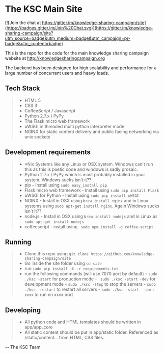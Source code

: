 The KSC Main Site
===============

[![Join the chat at https://gitter.im/knowledge-sharing-campaign/site](https://badges.gitter.im/Join%20Chat.svg)](https://gitter.im/knowledge-sharing-campaign/site?utm_source=badge&utm_medium=badge&utm_campaign=pr-badge&utm_content=badge)

This is the repo for the code for the main knowledge sharing campaign website at http://knowledgesharingcampaign.org

The backend has been designed for high scalability and performance for a large number of concurrent users and heavy loads.

Tech Stack
-------------
> - HTML 5
> - CSS 3
> - CoffeeScript / Javascript
> - Python 2.7.x / PyPy
> - The Flask micro web framework
> - uWSGI in threaded multi python interpreter mode
> - NGINX for static content delivery and public facing networking via unix sockets


Development requirements
--------------------------------
> - *Nix Systems like any Linux or OSX system. Windows can't run this as this is poetic code and windows is sadly prosaic.
> - Python 2.7.x / PyPy which is most probably installed in your system. Windows sucks isn't it??
> - pip - Install using ``` sudo easy_install pip ```
> - Flask micro web framework - Install using ``` sudo pip install Flask ```
> - uWSGI for Python - Install using ``` sudo pip install uWSGI ```
> - NGINX - Install in OSX using ``` brew install nginx ``` and in Linux systems using ``` sudo apt-get install nginx ```. Again Windows sucks isn't it??
> - node.js - Install in OSX using ``` brew install nodejs ``` and in Linux as ``` sudo apt-get install nodejs ```
> - coffeescript - install using ``` sudo npm install -g coffee-script```

Running
----------
> - Clone this repo using ``` git clone https://github.com/knowledge-sharing-campaign/site ```
> - Go inside the site folder using ``` cd site ```
> - run ``` sudo pip install -U -r requirements.txt ```
> - run the following commands (will use 7070 port by default)
    - ``` sudo ./ksc -start ``` for production mode
    - ``` sudo ./ksc -start -dev``` for development mode
    - ``` sudo ./ksc -stop ``` to stop the servers
    - ``` sudo ./ksc -restart ``` to restart all servers
    - ``` sudo ./ksc -start --port xxxx ``` to run on xxxx port

Developing
--------------
> - All python code and HTML templates should be written in app/app_core
> - All static content should be put in app/static folder. Referenced as /static/content... from HTML, CSS files.


-- The KSC Team
